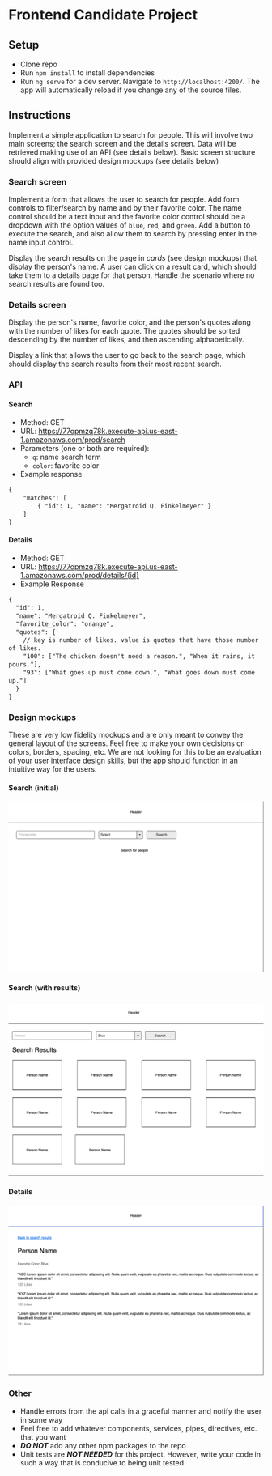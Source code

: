 # Frontend Candidate Project

## Setup

- Clone repo
- Run `npm install` to install dependencies
- Run `ng serve` for a dev server. Navigate to `http://localhost:4200/`. The app will automatically reload if you change any of the source files.


## Instructions

Implement a simple application to search for people. This will involve two main screens; the search screen and the details screen. Data will be retrieved making use of an API (see details below). Basic screen structure should align with provided design mockups (see details below)

### Search screen

Implement a form that allows the user to search for people. Add form controls to filter/search by name and by their favorite color. The name control should be a text input and the favorite color control should be a dropdown with the option values of `blue`, `red`, and `green`. Add a button to execute the search, and also allow them to search by pressing enter in the name input control.

Display the search results on the page in _cards_ (see design mockups) that display the person's name. A user can click on a result card, which should take them to a details page for that person. Handle the scenario where no search results are found too.

### Details screen

Display the person's name, favorite color, and the person's quotes along with the number of likes for each quote. The quotes should be sorted descending by the number of likes, and then ascending alphabetically.

Display a link that allows the user to go back to the search page, which should display the search results from their most recent search.

### API

#### Search

- Method: GET
- URL: https://77opmzq78k.execute-api.us-east-1.amazonaws.com/prod/search
- Parameters (one or both are required):
    - `q`: name search term
    - `color`: favorite color
- Example response

```
{ 
    "matches": [
        { "id": 1, "name": "Mergatroid Q. Finkelmeyer" }
    ]
}

```

#### Details

- Method: GET
- URL: https://77opmzq78k.execute-api.us-east-1.amazonaws.com/prod/details/{id}
- Example Response

```
{
  "id": 1,
  "name": "Mergatroid Q. Finkelmeyer",
  "favorite_color": "orange",
  "quotes": {
    // key is number of likes. value is quotes that have those number of likes.
    "100": ["The chicken doesn't need a reason.", "When it rains, it pours."],
    "93": ["What goes up must come down.", "What goes down must come up."]
  }
}

```

### Design mockups

These are very low fidelity mockups and are only meant to convey the general layout of the screens. Feel free to make your own decisions on colors, borders, spacing, etc. We are not looking for this to be an evaluation of your user interface design skills, but the app should function in an intuitive way for the users.

#### Search (initial)

![search initial](src/assets/search-initial.png)


#### Search (with results)

![search results](src/assets/search-results.png)

#### Details

![details](src/assets/details.png)

### Other

- Handle errors from the api calls in a graceful manner and notify the user in some way
- Feel free to add whatever components, services, pipes, directives, etc. that you want
- __*DO NOT*__ add any other npm packages to the repo
- Unit tests are __*NOT NEEDED*__ for this project. However, write your code in such a way that is conducive to being unit tested

